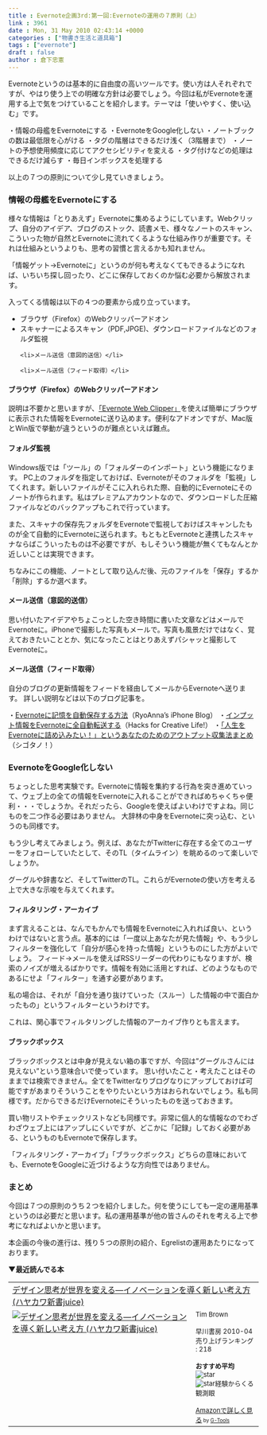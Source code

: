 ```yaml
---
title : Evernote企画3rd:第一回:Evernoteの運用の７原則（上）
link : 3961
date : Mon, 31 May 2010 02:43:14 +0000
categories : ["物書き生活と道具箱"]
tags : ["evernote"]
draft : false
author : 倉下忠憲
---
```


Evernoteというのは基本的に自由度の高いツールです。使い方は人それぞれですが、やはり使う上での明確な方針は必要でしょう。今回は私がEvernoteを運用する上で気をつけていることを紹介します。テーマは「使いやすく、使い込む」です。

・情報の母艦をEvernoteにする
・EvernoteをGoogle化しない
・ノートブックの数は最低限を心がける
・タグの階層はできるだけ浅く（3階層まで）
・ノートの予想使用頻度に応じてアクセシビリティを変える
・タグ付けなどの処理はできるだけ減らす
・毎日インボックスを処理する

以上の７つの原則について少し見ていきましょう。

<h3>情報の母艦をEvernoteにする</h3>
様々な情報は「とりあえず」Evernoteに集めるようにしています。Webクリップ、自分のアイデア、ブログのストック、読書メモ、様々なノートのスキャン、こういった物が自然とEvernoteに流れてくるような仕組み作りが重要です。それは仕組みというよりも、思考の習慣と言えるかも知れません。

「情報ゲット→Evernoteに」というのが何も考えなくてもできるようになれば、いちいち探し回ったり、どこに保存しておくのか悩む必要から解放されます。

入ってくる情報は以下の４つの要素から成り立っています。

<ul>
	<li>ブラウザ（Firefox）のWebクリッパーアドオン</li>
	<li>
スキャナーによるスキャン（PDF,JPGE)、ダウンロードファイルなどのフォルダ監視</li>

	<li>メール送信（意図的送信）</li>

	<li>メール送信（フィード取得）</li>

</ul>


<h4>ブラウザ（Firefox）のWebクリッパーアドオン</h4>
説明は不要かと思いますが、<a href="https://addons.mozilla.org/ja/firefox/addon/8381/">「Evernote Web Clipper」</a>を使えば簡単にブラウザに表示された情報をEvernoteに送り込めます。便利なアドオンですが、Mac版とWin版で挙動が違うというのが難点といえば難点。

<h4>フォルダ監視</h4>
Windows版では「ツール」の「フォルダーのインポート」という機能になります。
PC上のフォルダを指定しておけば、Evernoteがそのフォルダを「監視」してくれます。新しいファイルがそこに入れられた際、自動的にEvernoteにそのノートが作られます。私はプレミアムアカウントなので、ダウンロードした圧縮ファイルなどのバックアップもこれで行っています。

また、スキャナの保存先フォルダをEvernoteで監視しておけばスキャンしたものが全て自動的にEvernoteに送られます。もともとEvernoteと連携したスキャナならばこういったものは不必要ですが、もしそういう機能が無くてもなんとか近しいことは実現できます。

ちなみにこの機能、ノートとして取り込んだ後、元のファイルを「保存」するか「削除」するか選べます。

<h4>メール送信（意図的送信）</h4>
思い付いたアイデアやちょこっとした空き時間に書いた文章などはメールでEvernoteに。iPhoneで撮影した写真もメールで。写真も風景だけではなく、覚えておきたいこととか、気になったことはとりあえずパシャッと撮影してEvernoteに。

<h4>メール送信（フィード取得）</h4>
自分のブログの更新情報をフィードを経由してメールからEvernoteへ送ります。
詳しい説明などは以下のブログ記事を。

・<a href="http://d.hatena.ne.jp/RyoAnna/20100126/1264522575">Evernoteに記憶を自動保存する方法</a>（RyoAnna’s iPhone Blog）
・<a href="http://hacks.beck1240.com/?p=116">インプット情報をEvernoteに全自動転送する</a>（Hacks for Creative Life!）
・<a href="http://cyblog.jp/modules/weblogs/1564">「人生をEvernoteに詰め込みたい！」というあなたのためのアウトプット収集法まとめ</a>（シゴタノ！）

<h3>EvernoteをGoogle化しない</h3>
ちょっとした思考実験です。Evernoteに情報を集約する行為を突き進めていって、ウェブ上の全ての情報をEvernoteに入れることができればめちゃくちゃ便利・・・でしょうか。それだったら、Googleを使えばよいわけですよね。同じものを二つ作る必要はありません。
大辞林の中身をEvernoteに突っ込む、というのも同様です。

もう少し考えてみましょう。例えば、あなたがTwitterに存在する全てのユーザーをフォローしていたとして、そのTL（タイムライン）を眺めるのって楽しいでしょうか。

グーグルや辞書など、そしてTwitterのTL。これらがEvernoteの使い方を考える上で大きな示唆を与えてくれます。

<h4>フィルタリング・アーカイブ</h4>
まず言えることは、なんでもかんでも情報をEvernoteに入れれば良い、というわけではないと言う点。基本的には「一度以上あなたが見た情報」や、もう少しフィルターを強化して「自分が感心を持った情報」というものにした方がよいでしょう。
フィード→メールを使えばRSSリーダーの代わりにもなりますが、検索のノイズが増えるばかりです。情報を有効に活用とすれば、どのようなものであるにせよ「フィルター」を通す必要があります。

私の場合は、それが「自分を通り抜けていった（スルー）した情報の中で面白かったもの」というフィルターというわけです。

これは、関心事でフィルタリングした情報のアーカイブ作りとも言えます。

<h4>ブラックボックス</h4>
ブラックボックスとは中身が見えない箱の事ですが、今回は”グーグルさんには見えない”という意味合いで使っています。
思い付いたこと・考えたことはそのままでは検索できません。全てをTwitterなりブログなりにアップしておけば可能ですがあまりそういうことをやりたいという方はおられないでしょう。私も同様です。だからできるだけEvernoteにそういったものを送っておきます。

買い物リストやチェックリストなども同様です。非常に個人的な情報なのでわざわざウェブ上にはアップしにくいですが、どこかに「記録」しておく必要がある、というものもEvernoteで保存します。

「フィルタリング・アーカイブ」「ブラックボックス」どちらの意味においても、EvernoteをGoogleに近づけるような方向性ではありません。

<h3>まとめ</h3>
今回は７つの原則のうち２つを紹介しました。何を使うにしても一定の運用基準というのは必要だと思います。私の運用基準が他の皆さんのそれを考える上で参考になればよいかと思います。

本企画の今後の進行は、残り５つの原則の紹介、Egrelistの運用あたりになっております。

<strong>▼最近読んでる本</strong>
<table  border="0" cellpadding="5"><tr><td colspan="2"><a href="http://www.amazon.co.jp/%E3%83%87%E3%82%B6%E3%82%A4%E3%83%B3%E6%80%9D%E8%80%83%E3%81%8C%E4%B8%96%E7%95%8C%E3%82%92%E5%A4%89%E3%81%88%E3%82%8B%E2%80%95%E3%82%A4%E3%83%8E%E3%83%99%E3%83%BC%E3%82%B7%E3%83%A7%E3%83%B3%E3%82%92%E5%B0%8E%E3%81%8F%E6%96%B0%E3%81%97%E3%81%84%E8%80%83%E3%81%88%E6%96%B9-%E3%83%8F%E3%83%A4%E3%82%AB%E3%83%AF%E6%96%B0%E6%9B%B8juice-%E3%83%86%E3%82%A3%E3%83%A0-%E3%83%96%E3%83%A9%E3%82%A6%E3%83%B3/dp/4153200123%3FSubscriptionId%3D15SMZCTB9V8NGR2TW082%26tag%3Drashita1000-22%26linkCode%3Dxm2%26camp%3D2025%26creative%3D165953%26creativeASIN%3D4153200123" target="_top">デザイン思考が世界を変える―イノベーションを導く新しい考え方 (ハヤカワ新書juice)</a><img src="http://www.assoc-amazon.jp/e/ir?t=rashita1000-22&l=ur2&o=9" width="1" height="1" style="border: none;" alt="" /></td></tr><tr><td valign="top"><a href="http://www.amazon.co.jp/%E3%83%87%E3%82%B6%E3%82%A4%E3%83%B3%E6%80%9D%E8%80%83%E3%81%8C%E4%B8%96%E7%95%8C%E3%82%92%E5%A4%89%E3%81%88%E3%82%8B%E2%80%95%E3%82%A4%E3%83%8E%E3%83%99%E3%83%BC%E3%82%B7%E3%83%A7%E3%83%B3%E3%82%92%E5%B0%8E%E3%81%8F%E6%96%B0%E3%81%97%E3%81%84%E8%80%83%E3%81%88%E6%96%B9-%E3%83%8F%E3%83%A4%E3%82%AB%E3%83%AF%E6%96%B0%E6%9B%B8juice-%E3%83%86%E3%82%A3%E3%83%A0-%E3%83%96%E3%83%A9%E3%82%A6%E3%83%B3/dp/4153200123%3FSubscriptionId%3D15SMZCTB9V8NGR2TW082%26tag%3Drashita1000-22%26linkCode%3Dxm2%26camp%3D2025%26creative%3D165953%26creativeASIN%3D4153200123" target="_top"><img src="http://ecx.images-amazon.com/images/I/411kN1OJcKL._SL160_.jpg" border="0" alt="デザイン思考が世界を変える―イノベーションを導く新しい考え方 (ハヤカワ新書juice)" /></a></td><td valign="top"><font size="-1">Tim Brown <br /><br />早川書房  2010-04<br />売り上げランキング : 218<br /><br /><strong>おすすめ平均  </strong><img src="http://g-images.amazon.com/images/G/01/detail/stars-5-0.gif" alt="star" /><br /><img src="http://g-images.amazon.com/images/G/01/detail/stars-5-0.gif" alt="star" />経験からくる観測眼<br /><br /><a href="http://www.amazon.co.jp/%E3%83%87%E3%82%B6%E3%82%A4%E3%83%B3%E6%80%9D%E8%80%83%E3%81%8C%E4%B8%96%E7%95%8C%E3%82%92%E5%A4%89%E3%81%88%E3%82%8B%E2%80%95%E3%82%A4%E3%83%8E%E3%83%99%E3%83%BC%E3%82%B7%E3%83%A7%E3%83%B3%E3%82%92%E5%B0%8E%E3%81%8F%E6%96%B0%E3%81%97%E3%81%84%E8%80%83%E3%81%88%E6%96%B9-%E3%83%8F%E3%83%A4%E3%82%AB%E3%83%AF%E6%96%B0%E6%9B%B8juice-%E3%83%86%E3%82%A3%E3%83%A0-%E3%83%96%E3%83%A9%E3%82%A6%E3%83%B3/dp/4153200123%3FSubscriptionId%3D15SMZCTB9V8NGR2TW082%26tag%3Drashita1000-22%26linkCode%3Dxm2%26camp%3D2025%26creative%3D165953%26creativeASIN%3D4153200123" target="_top">Amazonで詳しく見る</a></font><font size="-2"> by <a href="http://www.goodpic.com/mt/aws/index.html" >G-Tools</a></font></td></tr></table>

